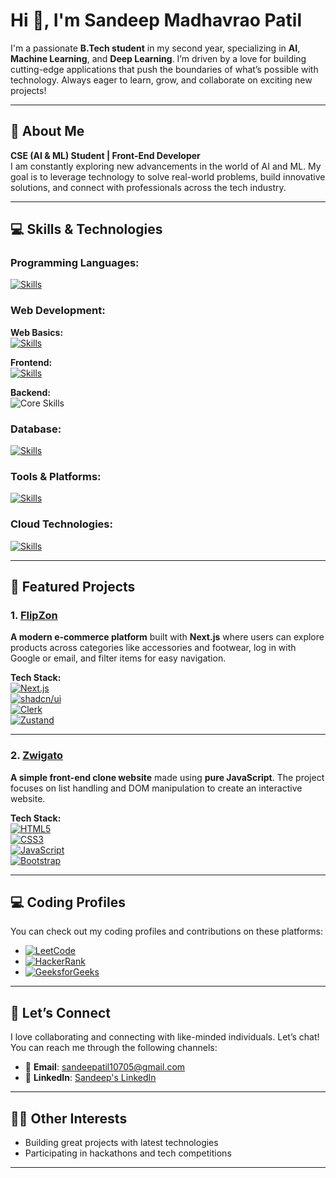 # Hi 👋, I'm **Sandeep Madhavrao Patil** 

I'm a passionate **B.Tech student** in my second year, specializing in **AI**, **Machine Learning**, and **Deep Learning**. I’m driven by a love for building cutting-edge applications that push the boundaries of what’s possible with technology. Always eager to learn, grow, and collaborate on exciting new projects!

---

## 🚀 **About Me**

**CSE (AI & ML) Student | Front-End Developer**  
I am constantly exploring new advancements in the world of AI and ML. My goal is to leverage technology to solve real-world problems, build innovative solutions, and connect with professionals across the tech industry.


---

## 💻 **Skills & Technologies**

### **Programming Languages:**
[![Skills](https://skillicons.dev/icons?i=c,cpp,java,py)](https://skillicons.dev)

### **Web Development:**
**Web Basics:**  
  [![Skills](https://skillicons.dev/icons?i=html,css)](https://skillicons.dev)
  
**Frontend:**  
  [![Skills](https://skillicons.dev/icons?i=react,next,tailwindcss,bootstrap)](https://skillicons.dev)
  
**Backend:**  
  ![Core Skills](https://skillicons.dev/icons?i=nodejs)
  


### **Database:**
[![Skills](https://skillicons.dev/icons?i=mysql)](https://skillicons.dev)

### **Tools & Platforms:**
[![Skills](https://skillicons.dev/icons?i=git,github,figma,postman)](https://skillicons.dev)

### **Cloud Technologies:**
[![Skills](https://skillicons.dev/icons?i=vercel)](https://skillicons.dev)

---

## 🌟 **Featured Projects**

### 1. [**FlipZon**](https://github.com/sandeep-m-patil/FlipZon)  
**A modern e-commerce platform** built with **Next.js** where users can explore products across categories like accessories and footwear, log in with Google or email, and filter items for easy navigation.

**Tech Stack:**  
[![Next.js](https://img.shields.io/badge/Next.js-000000?logo=nextdotjs&logoColor=white)](https://nextjs.org/)  
[![shadcn/ui](https://img.shields.io/badge/shadcn/ui-4F46E5?logo=react&logoColor=white)](https://ui.shadcn.com/)  
[![Clerk](https://img.shields.io/badge/Clerk-6D28D9?logo=clerk&logoColor=white)](https://clerk.com/)  
[![Zustand](https://img.shields.io/badge/Zustand-6D28D9?logo=react&logoColor=white)](https://zustand-demo.pmnd.rs/)

---

### 2. [**Zwigato**](https://github.com/sandeep-m-patil/zwigato)  
**A simple front-end clone website** made using **pure JavaScript**. The project focuses on list handling and DOM manipulation to create an interactive website.

**Tech Stack:**  
[![HTML5](https://img.shields.io/badge/HTML5-E34F26?logo=html5&logoColor=white)](https://developer.mozilla.org/en-US/docs/Web/HTML)  
[![CSS3](https://img.shields.io/badge/CSS3-1572B6?logo=css3&logoColor=white)](https://developer.mozilla.org/en-US/docs/Web/CSS)  
[![JavaScript](https://img.shields.io/badge/JavaScript-F7DF1E?logo=javascript&logoColor=black)](https://developer.mozilla.org/en-US/docs/Web/JavaScript)  
[![Bootstrap](https://img.shields.io/badge/Bootstrap-7952B3?logo=bootstrap&logoColor=white)](https://getbootstrap.com/)

---

## 💻 **Coding Profiles**  
You can check out my coding profiles and contributions on these platforms:  
- [![LeetCode](https://img.shields.io/badge/LeetCode-Profile-blue)](https://leetcode.com/u/23ag1a66b7/)
- [![HackerRank](https://img.shields.io/badge/HackerRank-Profile-blue)](https://www.hackerrank.com/profile/23ag1a66b7)
- [![GeeksforGeeks](https://img.shields.io/badge/GeeksforGeeks-Profile-brightgreen)](https://www.geeksforgeeks.org/user/23ag1ah767/)

---

## 🤝 **Let’s Connect**  
I love collaborating and connecting with like-minded individuals. Let’s chat! You can reach me through the following channels:  

- 📧 **Email**: [sandeepatil10705@gmail.com](mailto:sandeepatil10705@gmail.com)  
- 💼 **LinkedIn**: [Sandeep's LinkedIn](https://www.linkedin.com/in/psandeep2005/)  


---

## 🧑‍💻 **Other Interests**  
- Building great projects with latest technologies 
- Participating in hackathons and tech competitions

---

